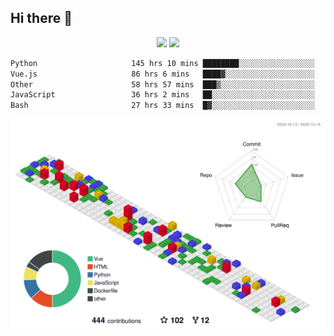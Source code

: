 ## Hi there 👋
<div align="center">
<span>  </span>
<img height="170px" src="https://github-readme-stats.vercel.app/api?username=bigQY&show_icons=true&count_private==true&v=3" /><span>        </span><img height="170px" src="https://github-readme-stats.vercel.app/api/top-langs/?username=bigQY&layout=compact&langs_count=8&hide=html&v=3" />
<span>  </span>
</div>
<div align="center">

<!--START_SECTION:waka-->

```txt
Python                     145 hrs 10 mins ████████░░░░░░░░░░░░░░░░░   31.73 %
Vue.js                     86 hrs 6 mins   ████▓░░░░░░░░░░░░░░░░░░░░   18.82 %
Other                      58 hrs 57 mins  ███▒░░░░░░░░░░░░░░░░░░░░░   12.88 %
JavaScript                 36 hrs 2 mins   ██░░░░░░░░░░░░░░░░░░░░░░░   07.87 %
Bash                       27 hrs 33 mins  █▓░░░░░░░░░░░░░░░░░░░░░░░   06.02 %
```

<!--END_SECTION:waka-->
</div>

![](./profile-3d-contrib/profile-gitblock.svg)
